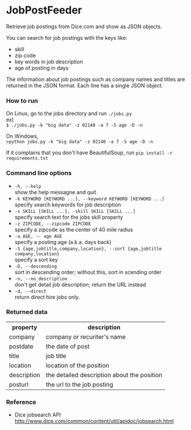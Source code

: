 # JobPostFeeder

Retrieve job postings from Dice.com and show as JSON objects.  

You can search for job postings with the keys like:  
* skill
* zip code
* key words in job description
* age of posting in days
  
The information about job postings such as company names and titles are returned in the JSON format. Each line has a single JSON object. 

### How to run
On Linux, go to the jobs directory and run `./jobs.py`  
ex)  
``$ ./jobs.py -k "big data" -z 02140 -a 7 -S age -D -n``
  
On Windows,  
``>python jobs.py -k "big data" -z 02140 -a 7 -S age -D -n``
  
If it complains that you don't have BeautifulSoup, run
``pip install -r requirements.txt``
  
### Command line options
* `-h, --help`  
   show the help messagne and quit  
* `-k KEYWORD [KEYWORD ...], --keyword KEYWORD [KEYWORD ...]`  
  specify search keywords for job description  
* `-s SKILL [SKILL ...], -skill SKILL [SKILL ...]`  
  specify search text for the jobs skill property  
* `-z ZIPCODE, --zipcode ZIPCODE`  
  specify a zipcode as the center of 40 mile radius  
* `-a AGE, -- age AGE`  
  specify a posting age (a.k.a. days back)  
* `-S {age,jobtitle,company,location}, --sort {age,jobtitle company,location}`  
  specify a sort key  
* `-D, --descending`  
  sort in descending order; without this, sort in scending order  
* `-n, --no_description`  
  don't get detail job description; return the URL instead  
* `-d, --direct`  
  return direct hire jobs only.  
  
### Returned data
<table>
<tr><th>property</th><th>description</th></tr>
<tr><td>company</td><td>company or recuriter's name</td></tr>
<tr><td>postdate</td><td>the date of post</td></tr>
<tr><td>title</td><td>job title</td></tr>
<tr><td>location</td><td>location of the position</td></tr>
<tr><td>description</td><td>the detailed description about the position</td></tr>
<tr><td>posturl</td><td>the url to the job posting</td></tr>
</table>

### Reference
* Dice jobsearch API  
  http://www.dice.com/common/content/util/apidoc/jobsearch.html
